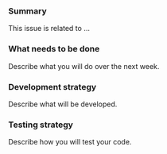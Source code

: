 ### Summary

This issue is related to ...

### What needs to be done

Describe what you will do over the next week.

### Development strategy

Describe what will be developed.

### Testing strategy

Describe how you will test your code.
